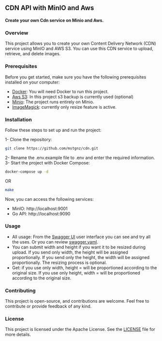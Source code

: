 ## CDN API with MinIO and Aws
#### Create your own Cdn service on Minio and Aws.

### Overview

This project allows you to create your own Content Delivery Network (CDN) service using MinIO and AWS S3. You can use this CDN service to upload, retrieve, and delete images.

### Prerequisites
Before you get started, make sure you have the following prerequisites installed on your computer:
* [Docker](https://www.docker.com/): You will need Docker to run this project.
* [Aws S3](https://docs.aws.amazon.com/s3/): In this project s3 backup is currently used (optional)
* [Minio](https://min.io/docs/minio/container/index.html): The project runs entirely on Minio.
* [ImageMagick](https://imagemagick.org/index.php): currently only resize feature is active.


### Installation

Follow these steps to set up and run the project:

1- Clone the repository:
```bash
git clone https://github.com/mstgnz/cdn.git
```
2- Rename the .env.example file to .env and enter the required information.
3- Start the project with Docker Compose:
```bash
docker-compose up -d
```
OR
```bash
make
```

Now, you can access the following services:
* MinIO: http://localhost:9001
* Go API: http://localhost:9090


### Usage
- All usage: From the [Swagger UI](http://localhost:9090/swagger) user interface you can see and try all the uses. Or you can review [swagger.yaml](/public/swagger.yaml).
- You can submit width and height if you want it to be resized during upload. If you send only width, the height will be assigned proportionally. If you send only the height, the width will be assigned proportionally. The resizing process is optional.
- Get: if you use only width, height = will be proportioned according to the original size. If you use only height, width = will be proportioned according to the original size.


### Contributing
This project is open-source, and contributions are welcome. Feel free to contribute or provide feedback of any kind.


### License
This project is licensed under the Apache License. See the [LICENSE](LICENSE) file for more details.